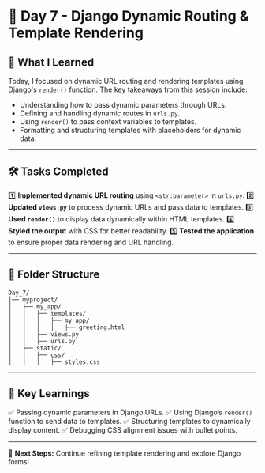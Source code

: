 # 📅 Day 7 - Django Dynamic Routing & Template Rendering

## 📌 What I Learned

Today, I focused on dynamic URL routing and rendering templates using Django's `render()` function. The key takeaways from this session include:

- Understanding how to pass dynamic parameters through URLs.
- Defining and handling dynamic routes in `urls.py`.
- Using `render()` to pass context variables to templates.
- Formatting and structuring templates with placeholders for dynamic data.

---

## 🛠️ Tasks Completed

1️⃣ **Implemented dynamic URL routing** using `<str:parameter>` in `urls.py`.
2️⃣ **Updated `views.py`** to process dynamic URLs and pass data to templates.
3️⃣ **Used `render()`** to display data dynamically within HTML templates.
4️⃣ **Styled the output** with CSS for better readability.
5️⃣ **Tested the application** to ensure proper data rendering and URL handling.

---

## 📂 Folder Structure

```
Day_7/
│── myproject/
│   ├── my_app/
│   │   ├── templates/
│   │   │   ├── my_app/
│   │   │   │   ├── greeting.html
│   │   ├── views.py
│   │   ├── urls.py
│   ├── static/
│   │   ├── css/
│   │   │   ├── styles.css
```

---

## 🚀 Key Learnings
✅ Passing dynamic parameters in Django URLs.
✅ Using Django’s `render()` function to send data to templates.
✅ Structuring templates to dynamically display content.
✅ Debugging CSS alignment issues with bullet points.

---

🔗 **Next Steps:** Continue refining template rendering and explore Django forms!
